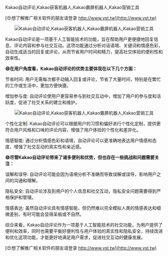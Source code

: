 Kakao自动评论,Kakao获客机器人,Kakao霸屏机器人,Kakao营销工具

[😍想了解推广相关软件的朋友请登录 http://www.vst.tw](http://www.vst.tw)

 <center><img src="https://vst.tw/MP4/tuiguang/png/8.png" alt="Kakao自动评论,Kakao获客机器人,Kakao霸屏机器人,Kakao营销工具"></center>

Kakao自动评论是一项基于人工智能技术的功能，旨在帮助用户更便捷地回复信息、评论内容和参与社交互动。这项功能通过分析对话语境、关键词和情感色彩，自动生成适当的回复或评论，从而节省用户时间和精力，提高社交体验的便利性和效率性。

**😄在用户角度看，Kakao自动评论的优势主要体现在以下几个方面：**

节省时间: 用户无需每次都手动输入回复或评论，节省了大量时间，特别是在繁忙的工作或生活中，更加方便快捷。

增加参与度: 自动评论使用户更容易参与到社交互动中，增加了用户的参与度和活跃度，促进了社交关系的建立和维护。

 <center><img src="https://vst.tw/MP4/tuiguang/png/2.png" alt="Kakao自动评论,Kakao获客机器人,Kakao霸屏机器人,Kakao营销工具"></center>

个性化定制: Kakao自动评论可以根据用户的习惯和偏好进行个性化定制，提供更符合用户风格和口味的评论内容，增强了用户体验的个性化和差异化。

情感智能: 通过分析情感色彩和语境，自动评论可以更准确地表达用户情感和态度，增强了社交互动的真实性和亲近感。

**😄尽管Kakao自动评论带来了诸多便利和优势，但也存在一些挑战和问题需要关注：**

误解和误导: 自动评论可能会因为语境分析不准确而导致误解或误导，影响用户之间的沟通和理解。

隐私安全: 自动评论涉及到用户的个人信息和社交互动，隐私安全问题需要得到严格保护和管理。

情感表达: 虽然自动评论具有情感智能，但仍然难以完全模拟人类的情感表达和细微差别，有时可能会显得呆板或不自然。

综合来看，Kakao自动评论作为一项基于人工智能技术的社交功能，为用户提供了便利和效率，同时也需要平衡好便利性与用户体验的真实性和隐私安全，持续改进和优化这项功能，才能更好地满足用户需求，促进社交互动的健康发展。

[😍想了解推广相关软件的朋友请登录 http://www.vst.tw](http://www.vst.tw)



